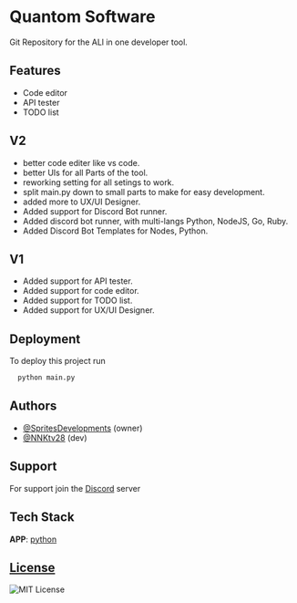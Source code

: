 # Quantom Software

Git Repository for the ALl in one developer tool.

## Features

- Code editor
- API tester
- TODO list

## V2

- better code editer like vs code.
- better UIs for all Parts of the tool.
- reworking setting for all setings to work.
- split main.py down to small parts to make for easy development.
- added more to UX/UI Designer.
- Added support for Discord Bot runner.
- Added discord bot runner, with multi-langs Python, NodeJS, Go, Ruby.
- Added Discord Bot Templates for Nodes, Python.

## V1

- Added support for API tester.
- Added support for code editor.
- Added support for TODO list.
- Added support for UX/UI Designer.

## Deployment

To deploy this project run

```bash
  python main.py
```

## Authors

- [@SpritesDevelopments](https://github.com/SpritesDevelopments) (owner)
- [@NNKtv28](https://github.com/NNKTV28) (dev)

## Support

For support join the [Discord](https://discord.gg/pPm29ECmNV) server

## Tech Stack

**APP**: [python](https://www.python.org)

## [License](https://choosealicense.com/licenses/mit/)

![MIT License](https://img.shields.io/badge/License-MIT-green.svg)
